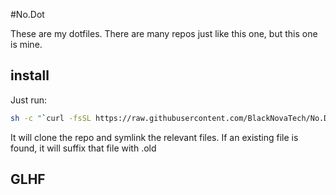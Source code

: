 #No.Dot

These are my dotfiles. There are many repos just like this one, but this one is mine.

## install

Just run:
```sh
sh -c "`curl -fsSL https://raw.githubusercontent.com/BlackNovaTech/No.Dot/master/install.sh`"
```

It will clone the repo and symlink the relevant files.
If an existing file is found, it will suffix that file with .old

## GLHF